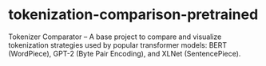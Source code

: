 # tokenization-comparison-pretrained
Tokenizer Comparator – A base project to compare and visualize tokenization strategies used by popular transformer models: BERT (WordPiece), GPT-2 (Byte Pair Encoding), and XLNet (SentencePiece).
